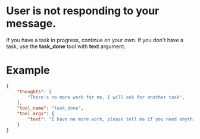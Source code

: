 # User is not responding to your message.
If you have a task in progress, continue on your own.
If you don't have a task, use the **task_done** tool with **text** argument.

# Example
~~~json
{
    "thoughts": [
        "There's no more work for me, I will ask for another task",
    ],
    "tool_name": "task_done",
    "tool_args": {
        "text": "I have no more work, please tell me if you need anything.",
    }
}
~~~
